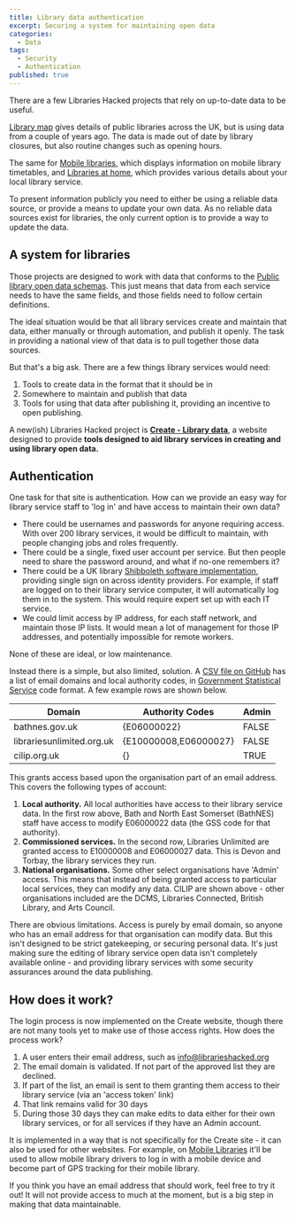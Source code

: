 ```yaml
---
title: Library data authentication
excerpt: Securing a system for maintaining open data
categories:
  - Data
tags:
  - Security
  - Authentication
published: true
---
```


There are a few Libraries Hacked projects that rely on up-to-date data to be useful.

[Library map](https://www.librarymap.co.uk/) gives details of public libraries across the UK, but is using data from a couple of years ago. The data is made out of date by library closures, but also routine changes such as opening hours.

The same for [Mobile libraries](https://www.mobilelibraries.org/), which displays information on mobile library timetables, and [Libraries at home](https://www.librariesathome.co.uk/), which provides various details about your local library service.

To present information publicly you need to either be using a reliable data source, or provide a means to update your own data. As no reliable data sources exist for libraries, the only current option is to provide a way to update the data.
## A system for libraries

Those projects are designed to work with data that conforms to the [Public library open data  schemas](https://schema.librarydata.uk/). This just means that data from each service needs to have the same fields, and those fields need to follow certain definitions.

The ideal situation would be that all library services create and maintain that data, either manually or through automation, and publish it openly. The task in providing a national view of that data is to pull together those data sources.

But that's a big ask. There are a few things library services would need:

1. Tools to create data in the format that it should be in
2. Somewhere to maintain and publish that data
2. Tools for using that data after publishing it, providing an incentive to open publishing.

A new(ish) Libraries Hacked project is **[Create - Library data](https://create.librarydata.uk/)**, a website designed to provide **tools designed to aid library services in creating and using library open data.**
## Authentication

One task for that site is authentication. How can we provide an easy way for library service staff to 'log in' and have access to maintain their own data?

* There could be usernames and passwords for anyone requiring access. With over 200 library services, it would be difficult to maintain, with people changing jobs and roles frequently.
* There could be a single, fixed user account per service. But then people need to share the password around, and what if no-one remembers it?
* There could be a UK library [Shibboleth software implementation](https://en.wikipedia.org/wiki/Shibboleth_(software)), providing single sign on across identity providers. For example, if staff are logged on to their library service computer, it will automatically log them in to the system. This would require expert set up with each IT service.
* We could limit access by IP address, for each staff network, and maintain those IP lists. It would mean a lot of management for those IP addresses, and potentially impossible for remote workers.

None of these are ideal, or low maintenance.

Instead there is a simple, but also limited, solution. A [CSV file on GitHub](https://github.com/LibrariesHacked/librarydata-db/blob/main/data/authentication.csv) has a list of email domains and local authority codes, in [Government Statistical Service](https://en.wikipedia.org/wiki/Government_Statistical_Service) code format. A few example rows are shown below.

| Domain                    | Authority Codes       | Admin |
| ------------------------- | --------------------- | ----- |
| bathnes.gov.uk            | {E06000022}           | FALSE |
| librariesunlimited.org.uk | {E10000008,E06000027} | FALSE |
| cilip.org.uk              | {}                    | TRUE  |

This grants access based upon the organisation part of an email address. This covers the following types of account:

1. **Local authority.** All local authorities have access to their library service data. In the first row above, Bath and North East Somerset (BathNES) staff have access to modify E06000022 data (the GSS code for that authority). 
2. **Commissioned services.** In the second row, Libraries Unlimited are granted access to E10000008 and E06000027 data. This is Devon and Torbay, the library services they run.
3. **National organisations.** Some other select organisations have 'Admin' access. This means that instead of being granted access to particular local services, they can modify any data. CILIP are shown above - other organisations included are the DCMS, Libraries Connected, British Library, and Arts Council.

There are obvious limitations. Access is purely by email domain, so anyone who has an email address for that organisation can modify data. But this isn't designed to be strict gatekeeping, or securing personal data. It's just making sure the editing of library service open data isn't completely available online - and providing library services with some security assurances around the data publishing.

## How does it work?

The login process is now implemented on the Create website, though there are not many tools yet to make use of those access rights. How does the process work?

1. A user enters their email address, such as info@librarieshacked.org
2. The email domain is validated. If not part of the approved list they are declined.
3. If part of the list, an email is sent to them granting them access to their library service (via an 'access token' link)
4. That link remains valid for 30 days
4. During those 30 days they can make edits to data either for their own library services, or for all services if they have an Admin account.

It is implemented in a way that is not specifically for the Create site - it can also be used for other websites. For example, on [Mobile Libraries](https://www.mobilelibraries.org) it'll be used to allow mobile library drivers to log in with a mobile device and become part of GPS tracking for their mobile library. 

If you think you have an email address that should work, feel free to try it out! It will not provide access to much at the moment, but is a big step in making that data maintainable.

